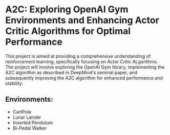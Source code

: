 # A2C: Exploring OpenAI Gym Environments and Enhancing Actor Critic Algorithms for Optimal Performance

This project is aimed at providing a comprehensive understanding of reinforcement learning, specifically focusing on Actor Critic ALgorithms. The project will involve exploring the OpenAI Gym library, implementing the A2C algorithm as described in DeepMind's seminal paper, and subsequently improving the A2C algorithm for enhanced performance and stability.

## Environments:
- CartPole
- Lunar Lander
- Inverted Pendulum
- Bi-Pedal Walker